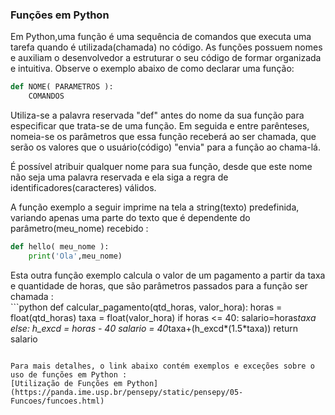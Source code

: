 ### Funções em Python
   Em Python,uma função é uma sequência de comandos que executa uma tarefa quando é utilizada(chamada) no código. As funções possuem nomes e auxiliam o desenvolvedor a estruturar o seu código de formar organizada e intuitiva. Observe o exemplo abaixo de como declarar uma função:  
   
```python
def NOME( PARAMETROS ):
    COMANDOS  
```

   Utiliza-se a palavra reservada "def" antes do nome da sua função para especificar que trata-se de uma função. Em seguida e entre parênteses, nomeia-se os parâmetros que essa função receberá ao ser chamada, que serão os valores que o usuário(código) "envia" para a função ao chama-lá.  
   
  É possível atribuir qualquer nome para sua função, desde que este nome não seja uma palavra reservada e ela siga a regra de identificadores(caracteres) válidos.  
  
  A função exemplo a seguir imprime na tela a string(texto) predefinida, variando apenas uma parte do texto que é dependente do parâmetro(meu_nome) recebido :  
  
  ```python
def hello( meu_nome ):
      print('Ola',meu_nome)  
```  
  
  Esta outra função exemplo calcula o valor de um pagamento a partir da taxa e quantidade de horas, que são parâmetros passados para a função ser chamada :  
    ```python
def calcular_pagamento(qtd_horas, valor_hora):
  horas = float(qtd_horas)
  taxa = float(valor_hora)
  if horas <= 40:
    salario=horas*taxa
  else:
    h_excd = horas - 40
    salario = 40*taxa+(h_excd*(1.5*taxa))
  return salario  
```
  
Para mais detalhes, o link abaixo contém exemplos e exceções sobre o uso de funções em Python :  
[Utilização de Funções em Python](https://panda.ime.usp.br/pensepy/static/pensepy/05-Funcoes/funcoes.html)
